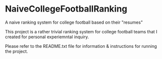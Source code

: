 # NaiveCollegeFootballRanking
A naive ranking system for college football based on their "resumes"

This project is a rather trivial ranking system for college football teams that I created for personal experiemntal inquiry.

Please refer to the README.txt file for information & instructions for running the project.
